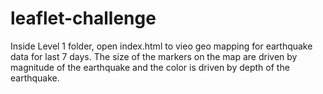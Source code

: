 # leaflet-challenge

Inside Level 1 folder, open index.html to vieo geo mapping for earthquake data for last 7 days.
The size of the markers on the map are driven by magnitude of the earthquake and the color is driven by depth of the earthquake.

